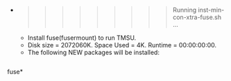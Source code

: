 * >>>>>>>>> Running inst-min-con-xtra-fuse.sh ...
  * Install fuse(fusermount) to run TMSU.
  * Disk size = 2072060K. Space Used = 4K. Runtime = 00:00:00:00.
  * The following NEW packages will be installed:
  ```bash
fuse*
  ```
